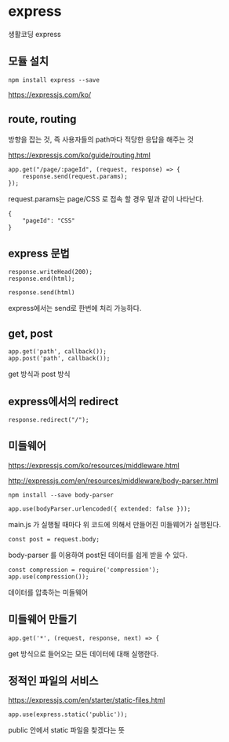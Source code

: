 # express

생활코딩 express

## 모듈 설치

    npm install express --save

https://expressjs.com/ko/

## route, routing

방향을 잡는 것, 즉 사용자들의 path마다 적당한 응답을 해주는 것

https://expressjs.com/ko/guide/routing.html

    app.get("/page/:pageId", (request, response) => {
        response.send(request.params);
    });

request.params는 page/CSS 로 접속 할 경우 밑과 같이 나타난다.

    {
        "pageId": "CSS"
    }

## express 문법

    response.writeHead(200);
    response.end(html);

    response.send(html)

express에서는 send로 한번에 처리 가능하다.

## get, post

    app.get('path', callback());
    app.post('path', callback());

get 방식과 post 방식

## express에서의 redirect

    response.redirect("/");

## 미들웨어

https://expressjs.com/ko/resources/middleware.html

http://expressjs.com/en/resources/middleware/body-parser.html

    npm install --save body-parser

    app.use(bodyParser.urlencoded({ extended: false }));

main.js 가 실행될 때마다 위 코드에 의해서 만들어진 미들웨어가 실행된다.

    const post = request.body;

body-parser 를 이용하여 post된 데이터를 쉽게 받을 수 있다.

    const compression = require('compression');
    app.use(compression());

데이터를 압축하는 미들웨어

## 미들웨어 만들기

    app.get('*', (request, response, next) => {

get 방식으로 들어오는 모든 데이터에 대해 실행한다.

## 정적인 파일의 서비스

https://expressjs.com/en/starter/static-files.html

    app.use(express.static('public'));

public 안에서 static 파일을 찾겠다는 뜻
